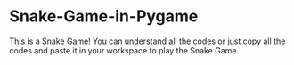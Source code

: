 # Snake-Game-in-Pygame
This is a Snake Game! You can understand all the codes or just copy all the codes and paste it in your workspace to play the Snake Game.
